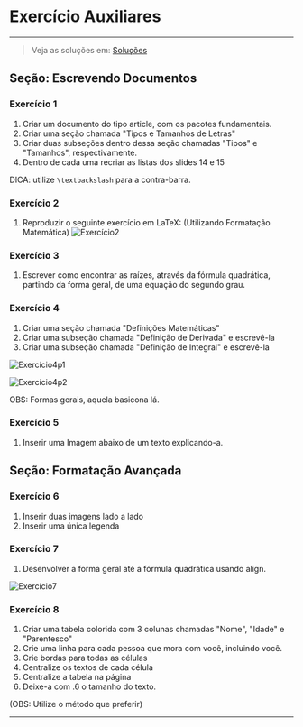 # Exercício Auxiliares

---

> Veja as soluções em: [Soluções](./soluções.md)

## Seção: Escrevendo Documentos

### Exercício 1

1. Criar um documento do tipo article, com os pacotes fundamentais.
2. Criar uma seção chamada "Tipos e Tamanhos de Letras"
3. Criar duas subseções dentro dessa seção chamadas "Tipos" e "Tamanhos", respectivamente.
4. Dentro de cada uma recriar as listas dos slides 14 e 15

DICA: utilize `\textbackslash` para a contra-barra.

### Exercício 2

1. Reproduzir o seguinte exercício em LaTeX:
(Utilizando Formatação Matemática)
![Exercício2](./assets/ex2.png)

### Exercício 3

1. Escrever como encontrar as raízes, através da fórmula quadrática, partindo da forma geral, de uma equação do segundo grau.

### Exercício 4

1. Criar uma seção chamada "Definições Matemáticas"
2. Criar uma subseção chamada "Definição de Derivada" e escrevê-la
3. Criar uma subseção chamada "Definição de Integral" e escrevê-la

![Exercício4p1](./assets/ex41.png)


![Exercício4p2](./assets/ex42.png)


OBS: Formas gerais, aquela basicona lá.

### Exercício 5

1. Inserir uma Imagem abaixo de um texto explicando-a.

## Seção: Formatação Avançada

### Exercício 6

1. Inserir duas imagens lado a lado
2. Inserir uma única legenda

### Exercício 7

1. Desenvolver a forma geral até a fórmula quadrática usando align.


![Exercício7](./assets/ex7.png)

### Exercício 8


1. Criar uma tabela colorida com 3 colunas chamadas "Nome", "Idade" e "Parentesco"
2. Crie uma linha para cada pessoa que mora com você, incluindo você.
3. Crie bordas para todas as células
4. Centralize os textos de cada célula
5. Centralize a tabela na página
6. Deixe-a com .6 o tamanho do texto.

(OBS: Utilize o método que preferir)

---

